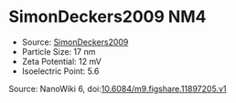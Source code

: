 <a name="material" />

# SimonDeckers2009 NM4
<script type="application/ld+json">
  {
    "@context": "https://schema.org/",
    "@type": "ChemicalSubstance",
    "@id": "https://egonw.github.io/nanowiki/nanowiki173.html#material",
    "http://purl.org/dc/terms/conformsTo":
      {
        "@type": "CreativeWork",
        "@id": "https://bioschemas.org/profiles/ChemicalSubstance/0.4-RELEASE/"
      },
    "identfier": "173",
    "name": "SimonDeckers2009 NM4",
    "url": "https://egonw.github.io/nanowiki/nanowiki173.html#material",
    "sameAs": "http://127.0.0.1/mediawiki/index.php/Special:URIResolver/SimonDeckers2009_NM4"
  }
</script>


* Source: [SimonDeckers2009](articleSimonDeckers2009.md)
* Particle Size: 17 nm
* Zeta Potential: 12 mV
* Isoelectric Point: 5.6 


Source: NanoWiki 6, doi:[10.6084/m9.figshare.11897205.v1](https://doi.org/10.6084/m9.figshare.11897205.v1)
